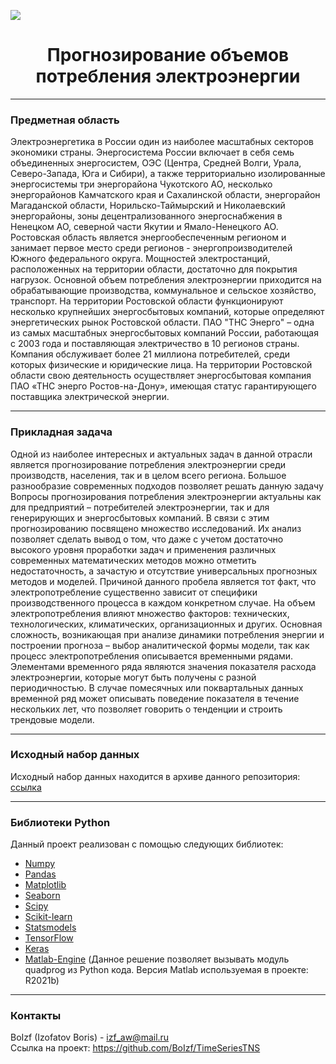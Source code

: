 ![ ](D:/JupyterFile/TimeSeriesTNS_Project/logo.png?raw=true)
<div align="center"> <h1 align="center"> Прогнозирование объемов потребления электроэнергии </div> </p>

---

### Предметная область
Электроэнергетика в России один из наиболее масштабных секторов экономики страны. Энергосистема России включает в себя семь объединенных энергосистем, ОЭС (Центра, Средней Волги, Урала, Северо-Запада, Юга и Сибири), а также территориально изолированные энергосистемы три энергорайона Чукотского АО, несколько энергорайонов Камчатского края и Сахалинской области, энергорайон Магаданской области, Норильско-Таймырский и Николаевский энергорайоны, зоны децентрализованного энергоснабжения в Ненецком АО, северной части Якутии и Ямало-Ненецкого АО.
Ростовская область является энергообеспеченным регионом и занимает первое место среди регионов - энергопроизводителей Южного федерального округа. Мощностей электростанций, расположенных на территории области, достаточно для покрытия нагрузок. Основной объем потребления электроэнергии приходится на обрабатывающие производства, коммунальное и сельское хозяйство, транспорт.
На территории Ростовской области функционируют несколько крупнейших энергосбытовых компаний, которые определяют энергетических рынок Ростовской области. ПАО "ТНС Энерго" – одна из самых масштабных энергосбытовых компаний России, работающая с 2003 года и поставляющая электричество в 10 регионов страны. Компания обслуживает более 21 миллиона потребителей, среди которых физические и юридические лица.
На территории Ростовской области свою деятельность осуществляет энергосбытовая компания ПАО «ТНС энерго Ростов-на-Дону», имеющая статус гарантирующего поставщика электрической энергии.

---

### Прикладная задача

Одной из наиболее интересных и актуальных задач в данной отрасли является прогнозирование потребления электроэнергии среди производств, населения, так и в целом всего региона. Большое разнообразие современных подходов позволяет решать данную задачу
Вопросы прогнозирования потребления электроэнергии актуальны как для предприятий – потребителей электроэнергии, так и для генерирующих и энергосбытовых компаний. В связи с этим прогнозированию посвящено множество исследований. Их анализ позволяет сделать вывод о том, что даже с учетом достаточно высокого уровня проработки задач и применения различных современных математических методов можно отметить недостаточность, а зачастую и отсутствие универсальных прогнозных методов и моделей. Причиной данного пробела является тот факт, что электропотребление существенно зависит от специфики производственного процесса в каждом конкретном случае. На объем электропотребления влияют множество факторов: технических, технологических, климатических, организационных и других. Основная сложность, возникающая при анализе динамики потребления энергии и построении прогноза – выбор аналитической формы модели, так как процесс электропотребления описывается временными рядами.
Элементами временного ряда являются значения показателя расхода электроэнергии, которые могут быть получены с разной периодичностью. В случае помесячных или поквартальных данных временной ряд может описывать поведение показателя в течение нескольких лет, что позволяет говорить о тенденции и строить трендовые модели.

---

### Исходный набор данных

Исходный набор данных находится в архиве данного репозитория: [ссылка](https://github.com/BoIzf/TimeSeriesTNS)

---

### Библиотеки Python
Данный проект реализован с помощью следующих библиотек:
- [Numpy](https://numpy.org/)
- [Pandas](https://pandas.pydata.org/)
- [Matplotlib](https://matplotlib.org/)
- [Seaborn](https://seaborn.pydata.org/)
- [Scipy](https://scipy.org/)
- [Scikit-learn](https://scikit-learn.org/stable/index.html)
- [Statsmodels](https://www.statsmodels.org/stable/index.html)
- [TensorFlow](https://www.tensorflow.org/)
- [Keras](https://keras.io/)
- [Matlab-Engine](https://www.mathworks.com/help/matlab/matlab_external/get-started-with-matlab-engine-for-python.html) (Данное решение позволяет вызывать модуль quadprog из Python кода. Версия Matlab используемая в проекте: R2021b)

---

### Контакты
BoIzf (Izofatov Boris) - izf_aw@mail.ru  
Ссылка на проект: https://github.com/BoIzf/TimeSeriesTNS
